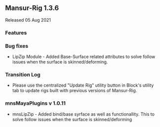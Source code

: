 ## Mansur-Rig 1.3.6
Released 05 Aug 2021

### Features

### Bug fixes
- LipZip Module - Added Base-Surface related attributes to solve follow issues when the surface is skinned/deforming.

### Transition Log
- Please use the centralized "Update Rig" utility button in Block's utility tab to update rigs built with previous versions of Mansur-Rig. 

### mnsMayaPlugins v 1.0.11
- mnsLipZip - Added bind/base syrface as well as functionallity. This to solve follow issues when the surface is skinned/deforming
